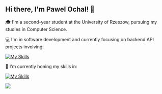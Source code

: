 ## Hi there, I'm Pawel Ochal! 👋

🎓 I'm a second-year student at the University of Rzeszow, pursuing my studies in Computer Science.

💻 I'm in software development and currently focusing on backend API projects involving:

[![My Skills](https://skillicons.dev/icons?i=python,django,postgresql,redis,git,github,vscode)](https://skillicons.dev)

🚀 I'm currently honing my skills in:

[![My Skills](https://skillicons.dev/icons?i=docker,githubactions,react)](https://skillicons.dev)

![](https://komarev.com/ghpvc/?username=your-github-opawel262)
